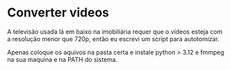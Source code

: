 # Converter videos

A televisão usada lá em baixo na imobiliária requer que o vídeos esteja com a resolução menor que 720p, então eu escrevi um script para autotomizar.

Apenas coloque os aquivos na pasta certa e instale python > 3.12 e fmmpeg na sua maquina e na PATH do sistema.